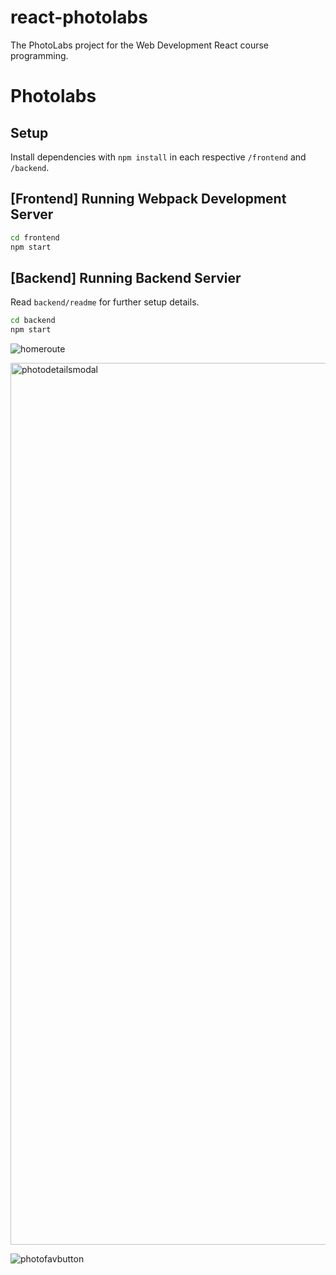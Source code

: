 # react-photolabs
The PhotoLabs project for the Web Development React course programming.

# Photolabs

## Setup

Install dependencies with `npm install` in each respective `/frontend` and `/backend`.

## [Frontend] Running Webpack Development Server

```sh
cd frontend
npm start
```

## [Backend] Running Backend Servier

Read `backend/readme` for further setup details.

```sh
cd backend
npm start
```
![homeroute](https://github.com/user-attachments/assets/8636d9ab-adad-4145-bd2e-ae34b00d024b)

<img width="1411" alt="photodetailsmodal" src="https://github.com/user-attachments/assets/c43a7b4a-ee28-4122-8c63-c17e8c978cc6">

![photofavbutton](https://github.com/user-attachments/assets/27dcb93f-028b-42fb-9b17-0ff086efae14)
